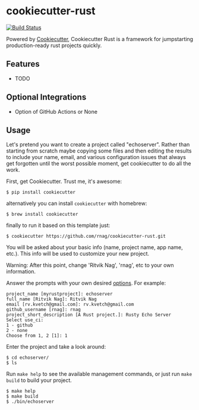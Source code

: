# cookiecutter-rust

[![Build Status](https://travis-ci.org/rnag/cookiecutter-rust.svg?branch=master)](https://travis-ci.org/rnag/cookiecutter-rust)

Powered by [Cookiecutter](https://github.com/audreyr/cookiecutter), Cookiecutter Rust is a framework for jumpstarting production-ready rust projects quickly.

## Features

- TODO

## Optional Integrations

- Option of GitHub Actions or None

## Usage

Let's pretend you want to create a project called "echoserver". Rather than starting from scratch maybe copying 
some files and then editing the results to include your name, email, and various configuration issues that always 
get forgotten until the worst possible moment, get cookiecutter to do all the work.

First, get Cookiecutter. Trust me, it's awesome:
```console
$ pip install cookiecutter
```

alternatively you can install `cookiecutter` with homebrew:
```console
$ brew install cookiecutter
```

finally to run it based on this template just:
```console
$ cookiecutter https://github.com/rnag/cookiecutter-rust.git
```

You will be asked about your basic info (name, project name, app name, etc.). This info will be used to customize your new project.

Warning: After this point, change 'Ritvik Nag', 'rnag', etc to your own information.

Answer the prompts with your own desired [options](). For example:
```console
project_name [myrustproject]: echoserver
full_name [Ritvik Nag]: Ritvik Nag
email [rv.kvetch@gmail.com]: rv.kvetch@gmail.com
github_username [rnag]: rnag
project_short_description [A Rust project.]: Rusty Echo Server
Select use_ci:
1 - github
2 - none
Choose from 1, 2 [1]: 1
```

Enter the project and take a look around:
```console
$ cd echoserver/
$ ls
```

Run `make help` to see the available management commands, or just run `make build` to build your project.
```console
$ make help
$ make build
$ ./bin/echoserver
```
